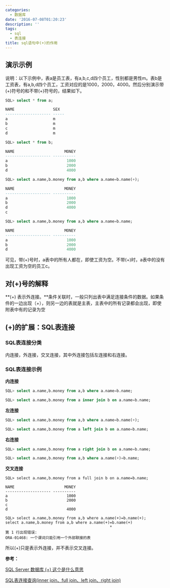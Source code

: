 ```yaml
---
categories:
  - 数据库
date: '2016-07-08T01:20:23'
description: ''
tags:
  - sql
  - 表连接
title: sql语句中(+)的作用
---
```




## 演示示例

说明：以下示例中，表a是员工表，有a,b,c,d四个员工，性别都是男性m。表b是工资表，有a,b,d四个员工，工资对应的是1000，2000，4000。然后分别演示带(+)符号的和不带(+)符号的，结果如下。

```sql
SQL> select * from a;

NAME                 SEX
-------------------- -----
a                    m
b                    m
c                    m
d                    m

SQL> select * from b;

NAME                      MONEY
-------------------- ----------
a                          1000
b                          2000
d                          4000

SQL> select a.name,b.money from a,b where a.name=b.name(+);

NAME                      MONEY
-------------------- ----------
a                          1000
b                          2000
d                          4000
c

SQL> select a.name,b.money from a,b where a.name=b.name;

NAME                      MONEY
-------------------- ----------
a                          1000
b                          2000
d                          4000
```

可见，带(+)号时，a表中的所有人都在，即使工资为空。不带(+)时，a表中的没有出现工资为空的员工c。

<!--more-->

## 对(+)号的解释

**(+) 表示外连接。**条件关联时，一般只列出表中满足连接条件的数据。如果条件的一边出现（+），则另一边的表就是主表，主表中的所有记录都会出现，即使附表中有的记录为空

## (+)的扩展：SQL表连接

### SQL表连接分类

内连接，外连接，交叉连接，其中外连接包括左连接和右连接。

### SQL表连接示例

**内连接**

```sql
SQL> select a.name,b.money from a,b where a.name=b.name;

SQL> select a.name,b.money from a inner join b on a.name=b.name;
```

**左连接**

```sql
SQL> select a.name,b.money from a,b where a.name=b.name(+);

SQL> select a.name,b.money from a left join b on a.name=b.name;
```

**右连接**

```sql
SQL> select a.name,b.money from a right join b on a.name=b.name;

SQL> select a.name,b.money from a,b where a.name(+)=b.name;
```

**交叉连接**

```
SQL> select a.name,b.money from a full join b on a.name=b.name;

NAME                      MONEY
-------------------- ----------
a                          1000
b                          2000
c
d                          4000

SQL> select a.name,b.money from a,b where a.name(+)=b.name(+);
select a.name,b.money from a,b where a.name(+)=b.name(+)
                                              *
第 1 行出现错误:
ORA-01468: 一个谓词只能引用一个外部联接的表
```

所以(+)只是表示外连接，并不表示交叉连接。



**参考：**

[SQL Server 数据库 (+) 这个是什么意思](http://zhidao.baidu.com/link?url=4_K7GV8c8MfdhAjL6IBQl0hrDbguxmYK1S3B3Xc2GEmSdQHHrwWGu1GWIn7fXPhYRP1ihdgPjdk59c4xFcNilq)

[SQL表连接查询(inner join、full join、left join、right join)](https://www.cnblogs.com/still-windows7/archive/2012/10/22/2734613.html)